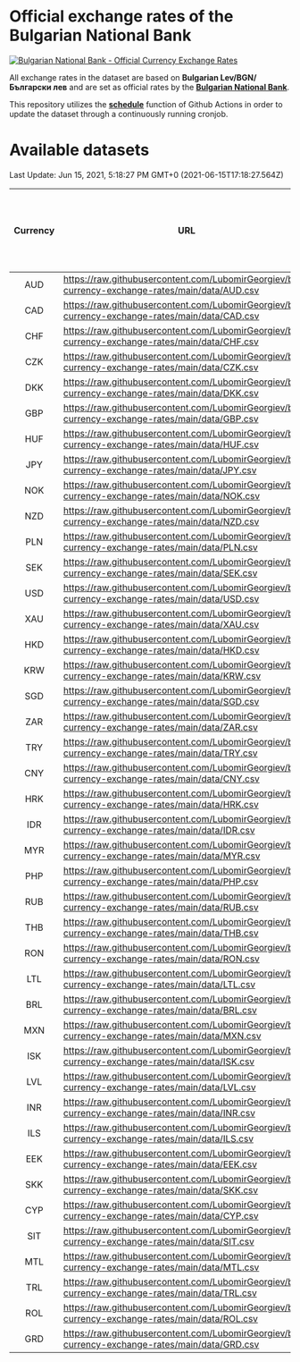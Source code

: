 # Official exchange rates of the Bulgarian National Bank

[![Bulgarian National Bank - Official Currency Exchange Rates](https://github.com/LubomirGeorgiev/bnb-currency-exchange-rates/actions/workflows/update-rates.yml/badge.svg?branch=main)](https://github.com/LubomirGeorgiev/bnb-currency-exchange-rates/actions/workflows/update-rates.yml)

All exchange rates in the dataset are based on **Bulgarian Lev/BGN/Български лев** and are set as official rates by the [**Bulgarian National Bank**](https://www.bnb.bg/Statistics/StExternalSector/StExchangeRates/StERForeignCurrencies/index.htm?toLang=_EN).

This repository utilizes the [**schedule**](https://docs.github.com/en/actions/reference/events-that-trigger-workflows) function of Github Actions in order to update the dataset through a continuously running cronjob.

# Available datasets

<!-- START LINKS (DO NOT EVER FU*ING DELETE THIS COMMENT FOR THE LOVE OF YOUR LIFE!!! IF YOU ARE CURIOS HOW IT WORKS, YOU CAN HAVE A LOOK AT ./src/updateReadme.ts) -->

Last Update: Jun 15, 2021, 5:18:27 PM GMT+0 (2021-06-15T17:18:27.564Z)

| Currency | URL                                                                                             | Number of records | Number of missing days that were filled in |
| :------: | ----------------------------------------------------------------------------------------------- | :---------------: | :----------------------------------------: |
|   AUD    | https://raw.githubusercontent.com/LubomirGeorgiev/bnb-currency-exchange-rates/main/data/AUD.csv |       7566        |                    2339                    |
|   CAD    | https://raw.githubusercontent.com/LubomirGeorgiev/bnb-currency-exchange-rates/main/data/CAD.csv |       7566        |                    2339                    |
|   CHF    | https://raw.githubusercontent.com/LubomirGeorgiev/bnb-currency-exchange-rates/main/data/CHF.csv |       7566        |                    2339                    |
|   CZK    | https://raw.githubusercontent.com/LubomirGeorgiev/bnb-currency-exchange-rates/main/data/CZK.csv |       7566        |                    2339                    |
|   DKK    | https://raw.githubusercontent.com/LubomirGeorgiev/bnb-currency-exchange-rates/main/data/DKK.csv |       7566        |                    2339                    |
|   GBP    | https://raw.githubusercontent.com/LubomirGeorgiev/bnb-currency-exchange-rates/main/data/GBP.csv |       7566        |                    2339                    |
|   HUF    | https://raw.githubusercontent.com/LubomirGeorgiev/bnb-currency-exchange-rates/main/data/HUF.csv |       7566        |                    2339                    |
|   JPY    | https://raw.githubusercontent.com/LubomirGeorgiev/bnb-currency-exchange-rates/main/data/JPY.csv |       7566        |                    2339                    |
|   NOK    | https://raw.githubusercontent.com/LubomirGeorgiev/bnb-currency-exchange-rates/main/data/NOK.csv |       7566        |                    2339                    |
|   NZD    | https://raw.githubusercontent.com/LubomirGeorgiev/bnb-currency-exchange-rates/main/data/NZD.csv |       7566        |                    2339                    |
|   PLN    | https://raw.githubusercontent.com/LubomirGeorgiev/bnb-currency-exchange-rates/main/data/PLN.csv |       7566        |                    2339                    |
|   SEK    | https://raw.githubusercontent.com/LubomirGeorgiev/bnb-currency-exchange-rates/main/data/SEK.csv |       7566        |                    2339                    |
|   USD    | https://raw.githubusercontent.com/LubomirGeorgiev/bnb-currency-exchange-rates/main/data/USD.csv |       7566        |                    2339                    |
|   XAU    | https://raw.githubusercontent.com/LubomirGeorgiev/bnb-currency-exchange-rates/main/data/XAU.csv |       7566        |                    2341                    |
|   HKD    | https://raw.githubusercontent.com/LubomirGeorgiev/bnb-currency-exchange-rates/main/data/HKD.csv |       7266        |                    2250                    |
|   KRW    | https://raw.githubusercontent.com/LubomirGeorgiev/bnb-currency-exchange-rates/main/data/KRW.csv |       7266        |                    2250                    |
|   SGD    | https://raw.githubusercontent.com/LubomirGeorgiev/bnb-currency-exchange-rates/main/data/SGD.csv |       7266        |                    2250                    |
|   ZAR    | https://raw.githubusercontent.com/LubomirGeorgiev/bnb-currency-exchange-rates/main/data/ZAR.csv |       7266        |                    2250                    |
|   TRY    | https://raw.githubusercontent.com/LubomirGeorgiev/bnb-currency-exchange-rates/main/data/TRY.csv |       5745        |                    1777                    |
|   CNY    | https://raw.githubusercontent.com/LubomirGeorgiev/bnb-currency-exchange-rates/main/data/CNY.csv |       5627        |                    1743                    |
|   HRK    | https://raw.githubusercontent.com/LubomirGeorgiev/bnb-currency-exchange-rates/main/data/HRK.csv |       5627        |                    1743                    |
|   IDR    | https://raw.githubusercontent.com/LubomirGeorgiev/bnb-currency-exchange-rates/main/data/IDR.csv |       5627        |                    1743                    |
|   MYR    | https://raw.githubusercontent.com/LubomirGeorgiev/bnb-currency-exchange-rates/main/data/MYR.csv |       5627        |                    1743                    |
|   PHP    | https://raw.githubusercontent.com/LubomirGeorgiev/bnb-currency-exchange-rates/main/data/PHP.csv |       5627        |                    1743                    |
|   RUB    | https://raw.githubusercontent.com/LubomirGeorgiev/bnb-currency-exchange-rates/main/data/RUB.csv |       5627        |                    1743                    |
|   THB    | https://raw.githubusercontent.com/LubomirGeorgiev/bnb-currency-exchange-rates/main/data/THB.csv |       5627        |                    1743                    |
|   RON    | https://raw.githubusercontent.com/LubomirGeorgiev/bnb-currency-exchange-rates/main/data/RON.csv |       5568        |                    1725                    |
|   LTL    | https://raw.githubusercontent.com/LubomirGeorgiev/bnb-currency-exchange-rates/main/data/LTL.csv |       4915        |                    1510                    |
|   BRL    | https://raw.githubusercontent.com/LubomirGeorgiev/bnb-currency-exchange-rates/main/data/BRL.csv |       4898        |                    1521                    |
|   MXN    | https://raw.githubusercontent.com/LubomirGeorgiev/bnb-currency-exchange-rates/main/data/MXN.csv |       4898        |                    1521                    |
|   ISK    | https://raw.githubusercontent.com/LubomirGeorgiev/bnb-currency-exchange-rates/main/data/ISK.csv |       4563        |                    1414                    |
|   LVL    | https://raw.githubusercontent.com/LubomirGeorgiev/bnb-currency-exchange-rates/main/data/LVL.csv |       4552        |                    1398                    |
|   INR    | https://raw.githubusercontent.com/LubomirGeorgiev/bnb-currency-exchange-rates/main/data/INR.csv |       4529        |                    1405                    |
|   ILS    | https://raw.githubusercontent.com/LubomirGeorgiev/bnb-currency-exchange-rates/main/data/ILS.csv |       3803        |                    1184                    |
|   EEK    | https://raw.githubusercontent.com/LubomirGeorgiev/bnb-currency-exchange-rates/main/data/EEK.csv |       3760        |                    1152                    |
|   SKK    | https://raw.githubusercontent.com/LubomirGeorgiev/bnb-currency-exchange-rates/main/data/SKK.csv |       2732        |                    840                     |
|   CYP    | https://raw.githubusercontent.com/LubomirGeorgiev/bnb-currency-exchange-rates/main/data/CYP.csv |       2664        |                    814                     |
|   SIT    | https://raw.githubusercontent.com/LubomirGeorgiev/bnb-currency-exchange-rates/main/data/SIT.csv |       2541        |                    777                     |
|   MTL    | https://raw.githubusercontent.com/LubomirGeorgiev/bnb-currency-exchange-rates/main/data/MTL.csv |       2364        |                    725                     |
|   TRL    | https://raw.githubusercontent.com/LubomirGeorgiev/bnb-currency-exchange-rates/main/data/TRL.csv |       1819        |                    560                     |
|   ROL    | https://raw.githubusercontent.com/LubomirGeorgiev/bnb-currency-exchange-rates/main/data/ROL.csv |       1698        |                    525                     |
|   GRD    | https://raw.githubusercontent.com/LubomirGeorgiev/bnb-currency-exchange-rates/main/data/GRD.csv |        359        |                    107                     |

<!-- END LINKS (DO NOT EVER FU*ING DELETE THIS COMMENT FOR THE LOVE OF YOUR LIFE!!! IF YOU ARE CURIOS HOW IT WORKS, YOU CAN HAVE A LOOK AT ./src/updateReadme.ts) -->
